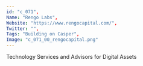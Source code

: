 ```yaml
--- 
id: "c_071", 
Name: "Rengo Labs", 
Website: "https://www.rengocapital.com/", 
Twitter: "", 
Tags: "Building on Casper", 
Image: "c_071_00_rengocapital.png" 
--- 
```

<!--lang:en--> 
Technology Services and Advisors for Digital Assets
<!--lang:es--] 
Servicios de Tecnología y Asesores para Activos Digitales
<!--lang:de--] 
Technologiedienste und Berater für digitale Assets
<!--lang:fr--] 
Services technologiques et conseillers pour les actifs numériques
<!--lang:pl--] 
Usługi technologiczne i doradcy ds. aktywów cyfrowych
<!--lang:uk--] 
Технологічні послуги та консультанти для цифрових активів
[!--lang:*--> 
